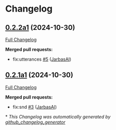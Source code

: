# Changelog

## [0.2.2a1](https://github.com/JarbasHiveMind/hivemind-listener/tree/0.2.2a1) (2024-10-30)

[Full Changelog](https://github.com/JarbasHiveMind/hivemind-listener/compare/0.2.1a1...0.2.2a1)

**Merged pull requests:**

- fix:utterances [\#5](https://github.com/JarbasHiveMind/hivemind-listener/pull/5) ([JarbasAl](https://github.com/JarbasAl))

## [0.2.1a1](https://github.com/JarbasHiveMind/hivemind-listener/tree/0.2.1a1) (2024-10-30)

[Full Changelog](https://github.com/JarbasHiveMind/hivemind-listener/compare/0.2.0...0.2.1a1)

**Merged pull requests:**

- fix:snd [\#3](https://github.com/JarbasHiveMind/hivemind-listener/pull/3) ([JarbasAl](https://github.com/JarbasAl))



\* *This Changelog was automatically generated by [github_changelog_generator](https://github.com/github-changelog-generator/github-changelog-generator)*
